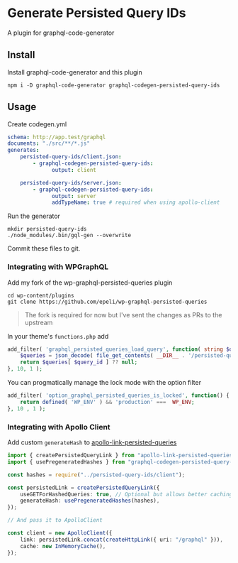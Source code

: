 # Generate Persisted Query IDs

A plugin for graphql-code-generator

## Install

Install graphql-code-generator and this plugin

    npm i -D graphql-code-generator graphql-codegen-persisted-query-ids

## Usage

Create codegen.yml

```yaml
schema: http://app.test/graphql
documents: "./src/**/*.js"
generates:
    persisted-query-ids/client.json:
        - graphql-codegen-persisted-query-ids:
              output: client

    persisted-query-ids/server.json:
        - graphql-codegen-persisted-query-ids:
              output: server
              addTypeName: true # required when using apollo-client
```

Run the generator

    mkdir persisted-query-ids
    ./node_modules/.bin/gql-gen --overwrite

Commit these files to git.

### Integrating with WPGraphQL

Add my fork of the wp-graphql-persisted-queries plugin

    cd wp-content/plugins
    git clone https://github.com/epeli/wp-graphql-persisted-queries

> The fork is required for now but I've sent the changes as PRs to the upstream

In your theme's `functions.php` add

```php
add_filter( 'graphql_persisted_queries_load_query', function( string $query_id ) {
    $queries = json_decode( file_get_contents( __DIR__ . '/persisted-query-ids/server.json' ), true );
    return $queries[ $query_id ] ?? null;
}, 10, 1 );
```

You can progmatically manage the lock mode with the option filter

```php
add_filter( 'option_graphql_persisted_queries_is_locked', function() {
    return defined( 'WP_ENV' ) && 'production' ===  WP_ENV;
}, 10 , 1 );
```

### Integrating with Apollo Client

Add custom `generateHash` to [apollo-link-persisted-queries](https://github.com/apollographql/apollo-link-persisted-queries)

```ts
import { createPersistedQueryLink } from "apollo-link-persisted-queries";
import { usePregeneratedHashes } from "graphql-codegen-persisted-query-ids/lib/apollo";

const hashes = require("../persisted-query-ids/client");

const persistedLink = createPersistedQueryLink({
    useGETForHashedQueries: true, // Optional but allows better caching
    generateHash: usePregeneratedHashes(hashes),
});

// And pass it to ApolloClient

const client = new ApolloClient({
    link: persistedLink.concat(createHttpLink({ uri: "/graphql" })),
    cache: new InMemoryCache(),
});
```
